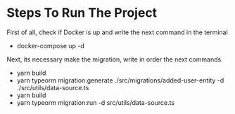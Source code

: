 # Steps To Run The Project

First of all,  check if Docker is up and write the next command in the terminal 
* docker-compose up -d

Next, its necessary make the migration, write in order the next commands 

* yarn build
* yarn typeorm migration:generate ./src/migrations/added-user-entity -d ./src/utils/data-source.ts 
* yarn build
* yarn typeorm migration:run -d src/utils/data-source.ts



